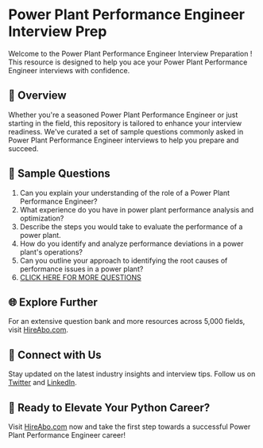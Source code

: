 # Power Plant Performance Engineer Interview Prep

Welcome to the Power Plant Performance Engineer Interview Preparation ! This resource is designed to help you ace your Power Plant Performance Engineer interviews with confidence.

## 🚀 Overview

Whether you're a seasoned Power Plant Performance Engineer or just starting in the field, this repository is tailored to enhance your interview readiness. We've curated a set of sample questions commonly asked in Power Plant Performance Engineer interviews to help you prepare and succeed.

## 📝 Sample Questions

1. Can you explain your understanding of the role of a Power Plant Performance Engineer?
2. What experience do you have in power plant performance analysis and optimization?
3. Describe the steps you would take to evaluate the performance of a power plant.
4. How do you identify and analyze performance deviations in a power plant's operations?
5. Can you outline your approach to identifying the root causes of performance issues in a power plant?
6. [CLICK HERE FOR MORE QUESTIONS](https://hireabo.com/job/20_4_29/Power%20Plant%20Performance%20Engineer)

## 🌐 Explore Further

For an extensive question bank and more resources across 5,000 fields, visit [HireAbo.com](https://www.hireabo.com).

## 📱 Connect with Us

Stay updated on the latest industry insights and interview tips. Follow us on [Twitter](https://twitter.com/hireabo) and [LinkedIn](https://www.linkedin.com/in/hire-abo-3609972a8/).

## 🚀 Ready to Elevate Your Python Career?

Visit [HireAbo.com](https://www.hireabo.com) now and take the first step towards a successful Power Plant Performance Engineer career!